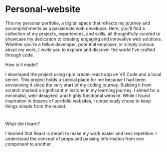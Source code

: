 # Personal-website

This my personal portfolio, a digital space that reflects my journey and accomplishments as a passionate web developer. Here, you'll find a collection of my projects, experiences, and skills, all thoughtfully curated to showcase my dedication to creating engaging and innovative web solutions. Whether you're a fellow developer, potential employer, or simply curious about my work, I invite you to explore and discover the world I've crafted through code.

How is it made?

I developed the project using npm create-react-app on VS Code and a local server. This project holds a special place for me because I had been envisioning it since the very start of my coding journey. Building it from scratch marked a significant milestone in my learning journey. I aimed for a minimalist, well-designed, and highly functional website. While I found inspiration in dozens of portfolio websites, I consciously chose to keep things simple from the outset.

#

What did I learn?

I learned that React is meant to make my work easier and less repetitive. I understood the concept of props and passing information from one component to another.


